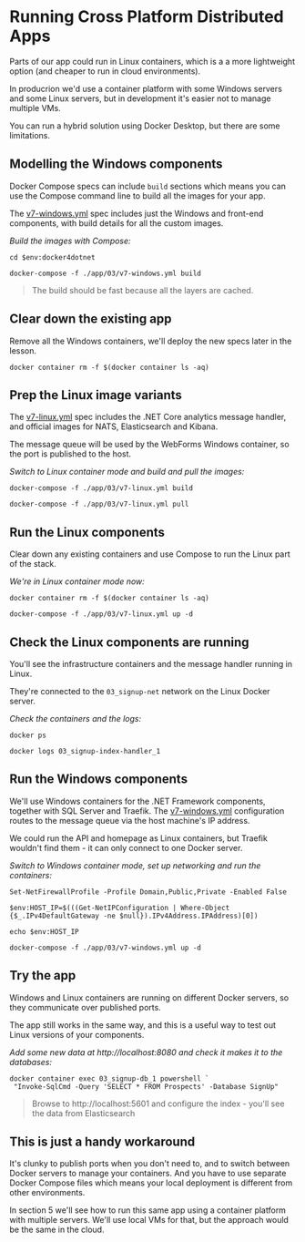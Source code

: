 # Running Cross Platform Distributed Apps

Parts of our app could run in Linux containers, which is a a more lightweight option (and cheaper to run in cloud environments).

In producrion we'd use a container platform with some Windows servers and some Linux servers, but in development it's easier not to manage multiple VMs. 

You can run a hybrid solution using Docker Desktop, but there are some limitations.


## Modelling the Windows components

Docker Compose specs can include `build` sections which means you can use the Compose command line to build all the images for your app.

The [v7-windows.yml](../../app/03/v7-windows.yml) spec includes just the Windows and front-end components, with build details for all the custom images.

_Build the images with Compose:_

```
cd $env:docker4dotnet

docker-compose -f ./app/03/v7-windows.yml build
```

> The build should be fast because all the layers are cached.


## Clear down the existing app

Remove all the Windows containers, we'll deploy the new specs later in the lesson.

```
docker container rm -f $(docker container ls -aq)
```

## Prep the Linux image variants

The [v7-linux.yml](../../app/03/v7-linux.yml) spec includes the .NET Core analytics message handler, and official images for NATS, Elasticsearch and Kibana.

The message queue will be used by the WebForms Windows container, so the port is published to the host.

_Switch to Linux container mode and build and pull the images:_

```
docker-compose -f ./app/03/v7-linux.yml build

docker-compose -f ./app/03/v7-linux.yml pull
```

## Run the Linux components

Clear down any existing containers and use Compose to run the Linux part of the stack.

_We're in Linux container mode now:_

```
docker container rm -f $(docker container ls -aq)

docker-compose -f ./app/03/v7-linux.yml up -d
```

## Check the Linux components are running

You'll see the infrastructure containers and the message handler running in Linux. 

They're connected to the `03_signup-net` network on the Linux Docker server.

_Check the containers and the logs:_

```
docker ps

docker logs 03_signup-index-handler_1
```

## Run the Windows components

We'll use Windows containers for the .NET Framework components, together with SQL Server and Traefik. The [v7-windows.yml](../../app/03/v7-windows.yml) configuration routes to the message queue via the host machine's IP address.

We could run the API and homepage as Linux containers, but Traefik wouldn't find them - it can only connect to one Docker server.

_Switch to Windows container mode, set up networking and run the containers:_

```
Set-NetFirewallProfile -Profile Domain,Public,Private -Enabled False

$env:HOST_IP=$(((Get-NetIPConfiguration | Where-Object {$_.IPv4DefaultGateway -ne $null}).IPv4Address.IPAddress)[0])

echo $env:HOST_IP

docker-compose -f ./app/03/v7-windows.yml up -d
```

## Try the app

Windows and Linux containers are running on different Docker servers, so they communicate over published ports.

The app still works in the same way, and this is a useful way to test out Linux versions of your components.

_Add some new data at http://localhost:8080 and check it makes it to the databases:_

```
docker container exec 03_signup-db_1 powershell `
 "Invoke-SqlCmd -Query 'SELECT * FROM Prospects' -Database SignUp"
```

> Browse to http://localhost:5601 and configure the index - you'll see the data from Elasticsearch


## This is just a handy workaround

It's clunky to publish ports when you don't need to, and to switch between Docker servers to manage your containers. And you have to use separate Docker Compose files which means your local deployment is different from other environments.

In section 5 we'll see how to run this same app using a container platform with multiple servers. We'll use local VMs for that, but the approach would be the same in the cloud.